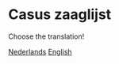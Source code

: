 # Casus zaaglijst

Choose the translation!

[Nederlands](https://github.com/gewoongers/zaaglijst-casus/blob/casus-description/README.nl.md)
[English](https://github.com/gewoongers/zaaglijst-casus/blob/casus-description/README.en.md)
